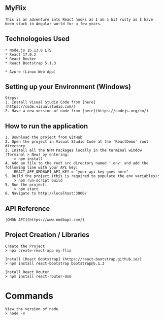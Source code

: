 
## MyFlix
    This is an adventure into React hooks as I am a bit rusty as I have been stuck in Angular world for a few years.

## Technologoies Used
    * Node.js 16.13.0 LTS
    * React 17.0.2
    * React Router
    * React Bootstrap 5.1.3

    * Azure (Linux Web App)

## Setting up your Environment (Windows)    
    Steps:
    1. Install Visual Studio Code from [here](https://code.visualstudio.com/)
    2. Have a new version of node from [here](https://nodejs.org/en/)

## How to run the application
    1. Download the project from GitHub
    2. Open the project in Visual Studio Code at the 'ReactDemo' root directory 
    3. Install all the NPM Packages locally in the terminal window (Terminal > New) by entering:
        > npm install
    4. Add an file to the root src directory named '.env' and add the following line with your API key:
        REACT_APP_OMDBAPI_API_KEY = "your api key goes here"
    5. Build the project (this is required to populate the env variables):
        > npm run-script build
    5. Run the project:
        > npm start
    6. Navigate to http://localhost:3000/


## API Reference
    [OMDb API](https://www.omdbapi.com/)


## Project Creation / Libraries 
    Create the Project
    > npx create-react-app my-flix

    Install [React Bootstrap] (https://react-bootstrap.github.io/)
    > npm install react-bootstrap bootstrap@5.1.3

    Install React Router
    > npm install react-router-dom


# Commands
    View the version of node
    > node -v